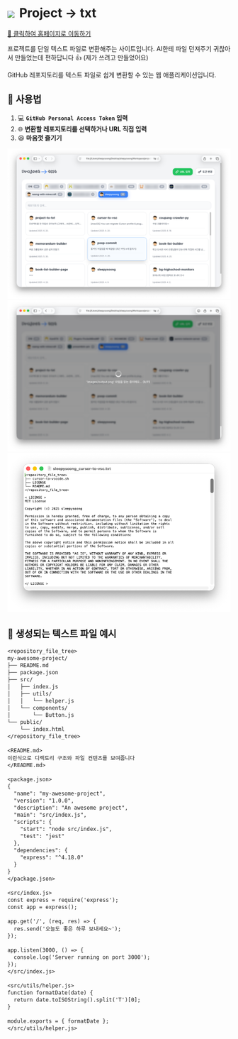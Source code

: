 # <img src="favicon.ico" style="height:1em; width:auto; vertical-align:middle; margin-right:4px; position:relative; top:-0px;"> Project -> txt


[🔗 클릭하여 홈페이지로 이동하기](https://project-to-txt.vercel.app/)

프로젝트를 단일 텍스트 파일로 변환해주는 사이트입니다.
AI한테 파일 던져주기 귀찮아서 만들었는데 편하답니다 👍 (제가 쓰려고 만들었어요)

GitHub 레포지토리를 텍스트 파일로 쉽게 변환할 수 있는 웹 애플리케이션입니다.

## 🎯 사용법

1. 💻 **`GitHub Personal Access Token` 입력**
2. 🌐 **변환할 레포지토리를 선택하거나 URL 직접 입력**
3. 😆 **마음껏 즐기기**

![레포지토리 목록](images/repos.png)
![다운로드 진행](images/downloading.png)
![출력 결과](images/output.png)

## 📄 생성되는 텍스트 파일 예시

```
<repository_file_tree>
my-awesome-project/
├── README.md
├── package.json
├── src/
│   ├── index.js
│   ├── utils/
│   │   └── helper.js
│   └── components/
│       └── Button.js
└── public/
    └── index.html
</repository_file_tree>

<README.md>
이런식으로 디렉토리 구조와 파일 컨텐츠를 보여줍니다
</README.md>

<package.json>
{
  "name": "my-awesome-project",
  "version": "1.0.0",
  "description": "An awesome project",
  "main": "src/index.js",
  "scripts": {
    "start": "node src/index.js",
    "test": "jest"
  },
  "dependencies": {
    "express": "^4.18.0"
  }
}
</package.json>

<src/index.js>
const express = require('express');
const app = express();

app.get('/', (req, res) => {
  res.send('오늘도 좋은 하루 보내세요~');
});

app.listen(3000, () => {
  console.log('Server running on port 3000');
});
</src/index.js>

<src/utils/helper.js>
function formatDate(date) {
  return date.toISOString().split('T')[0];
}

module.exports = { formatDate };
</src/utils/helper.js>
```
